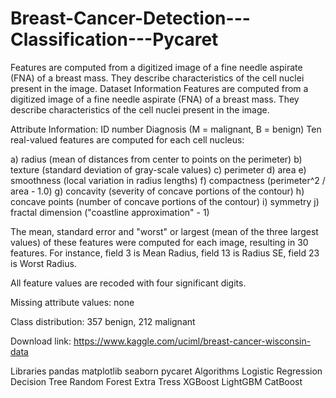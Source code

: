 # Breast-Cancer-Detection---Classification---Pycaret
Features are computed from a digitized image of a fine needle aspirate (FNA) of a breast mass. They describe characteristics of the cell nuclei present in the image.
Dataset Information
Features are computed from a digitized image of a fine needle aspirate (FNA) of a breast mass. They describe characteristics of the cell nuclei present in the image.

Attribute Information:
ID number
Diagnosis (M = malignant, B = benign)
Ten real-valued features are computed for each cell nucleus:

a) radius (mean of distances from center to points on the perimeter) b) texture (standard deviation of gray-scale values) c) perimeter d) area e) smoothness (local variation in radius lengths) f) compactness (perimeter^2 / area - 1.0) g) concavity (severity of concave portions of the contour) h) concave points (number of concave portions of the contour) i) symmetry j) fractal dimension ("coastline approximation" - 1)

The mean, standard error and "worst" or largest (mean of the three largest values) of these features were computed for each image, resulting in 30 features. For instance, field 3 is Mean Radius, field 13 is Radius SE, field 23 is Worst Radius.

All feature values are recoded with four significant digits.

Missing attribute values: none

Class distribution: 357 benign, 212 malignant

Download link: https://www.kaggle.com/uciml/breast-cancer-wisconsin-data

Libraries
pandas
matplotlib
seaborn
pycaret
Algorithms
Logistic Regression
Decision Tree
Random Forest
Extra Tress
XGBoost
LightGBM
CatBoost
